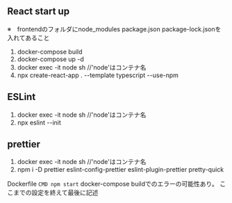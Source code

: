 ## React start up
※　frontendのフォルダにnode_modules package.json package-lock.jsonを入れてあること
1. docker-compose build
2. docker-compose up -d
3. docker exec -it node sh //'node'はコンテナ名
4. npx create-react-app . --template typescript --use-npm

## ESLint
1. docker exec -it node sh //'node'はコンテナ名
2. npx eslint --init

## prettier
1. docker exec -it node sh //'node'はコンテナ名
2. npm i -D prettier eslint-config-prettier eslint-plugin-prettier pretty-quick

Dockerfile 
```CMD npm start```
docker-compose buildでのエラーの可能性あり。
ここまでの設定を終えて最後に記述
